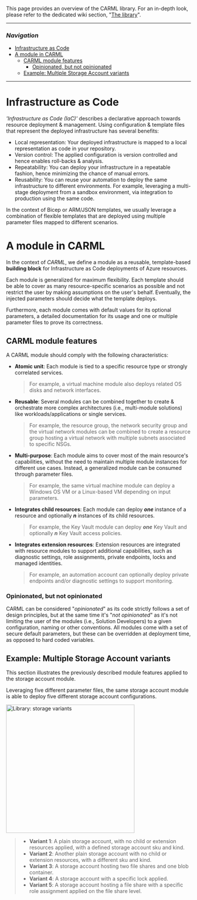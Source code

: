 This page provides an overview of the CARML library. For an in-depth look, please refer to the dedicated wiki section, "[The library](./The%20library)".

---

### _Navigation_

- [Infrastructure as Code](#infrastructure-as-code)
- [A module in CARML](#a-module-in-carml)
  - [CARML module features](#carml-module-features)
    - [Opinionated, but not opinionated](#opinionated-but-not-opinionated)
  - [Example: Multiple Storage Account variants](#example-multiple-storage-account-variants)
---

# Infrastructure as Code

_'Infrastructure as Code (IaC)'_ describes a declarative approach towards resource deployment & management.
Using configuration & template files that represent the deployed infrastructure has several benefits:
- Local representation: Your deployed infrastructure is mapped to a local representation as code in your repository.
- Version control: The applied configuration is version controlled and hence enables roll-backs & analysis.
- Repeatability: You can deploy your infrastructure in a repeatable fashion, hence minimizing the chance of manual errors.
- Reusability: You can reuse your automation to deploy the same infrastructure to different environments. For example, leveraging a multi-stage deployment from a sandbox environment, via integration to production using the same code.

In the context of Bicep or ARM/JSON templates, we usually leverage a combination of flexible templates that are deployed using multiple parameter files mapped to different scenarios.

# A module in CARML

In the context of _CARML_, we define a module as a reusable, template-based **building block** for Infrastructure as Code deployments of Azure resources.

Each module is generalized for maximum flexibility. Each template should be able to cover as many resource-specific scenarios as possible and not restrict the user by making assumptions on the user's behalf. Eventually, the injected parameters should decide what the template deploys.

Furthermore, each module comes with default values for its optional parameters, a detailed documentation for its usage and one or multiple parameter files to prove its correctness.

## CARML module features

A CARML module should comply with the following characteristics:

- **Atomic unit**: Each module is tied to a specific resource type or strongly correlated services.
  > For example, a virtual machine module also deploys related OS disks and network interfaces.
- **Reusable**: Several modules can be combined together to create & orchestrate more complex architectures (i.e., multi-module solutions) like workloads/applications or single services.
  > For example, the resource group, the network security group and the virtual network modules can be combined to create a resource group hosting a virtual network with multiple subnets associated to specific NSGs.
- **Multi-purpose**: Each module aims to cover most of the main resource's capabilities, without the need to maintain multiple module instances for different use cases. Instead, a generalized module can be consumed through parameter files.
  > For example, the same virtual machine module can deploy a Windows OS VM or a Linux-based VM depending on input parameters.
- **Integrates child resources**: Each module can deploy **_one_** instance of a resource and optionally **_n_** instances of its child resources.
  > For example, the Key Vault module can deploy **_one_** Key Vault and optionally **_n_** Key Vault access policies.
- **Integrates extension resources**: Extension resources are integrated with resource modules to support additional capabilities, such as diagnostic settings, role assignments, private endpoints, locks and managed identities.
  > For example, an automation account can optionally deploy private endpoints and/or diagnostic settings to support monitoring.

### Opinionated, but not opinionated

CARML can be considered "*opinionated*" as its code strictly follows a set of design principles, but at the same time it's "*not opinionated*" as it's not limiting the user of the modules (i.e., Solution Developers) to a given configuration, naming or other conventions. All modules come with a set of secure default parameters, but these can be overridden at deployment time, as opposed to hard coded variables.

## Example: Multiple Storage Account variants

This section illustrates the previously described module features applied to the storage account module.

Leveraging five different parameter files, the same storage account module is able to deploy five different storage account configurations.

<img src="./media/Context/Library_storage-variants.png" alt="Library: storage variants" height="350">

> - **Variant 1**: A plain storage account, with no child or extension resources applied, with a defined storage account sku and kind.
> - **Variant 2**: Another plain storage account with no child or extension resources, with a different sku and kind.
> - **Variant 3**: A storage account hosting two file shares and one blob container.
> - **Variant 4**: A storage account with a specific lock applied.
> - **Variant 5**: A storage account hosting a file share with a specific role assignment applied on the file share level.

